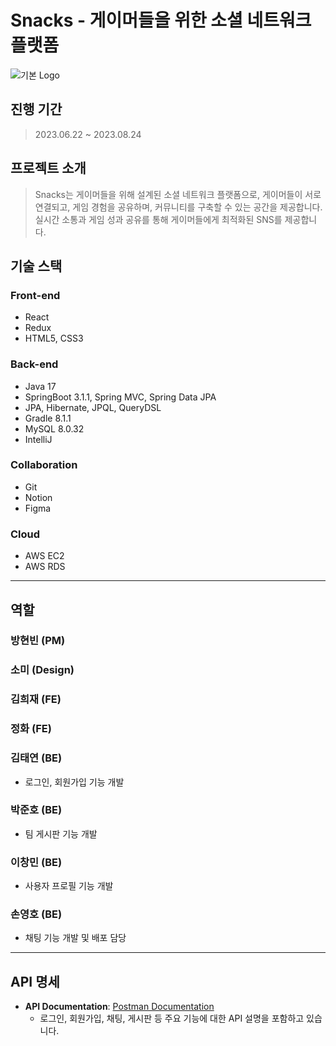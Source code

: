 # Snacks - 게이머들을 위한 소셜 네트워크 플랫폼

![기본 Logo](https://github.com/user-attachments/assets/560786a0-67fc-49a9-85c9-d9378917501d)

## 진행 기간
> 2023.06.22 ~ 2023.08.24

## 프로젝트 소개
> Snacks는 게이머들을 위해 설계된 소셜 네트워크 플랫폼으로, 게이머들이 서로 연결되고, 게임 경험을 공유하며, 커뮤니티를 구축할 수 있는 공간을 제공합니다. 실시간 소통과 게임 성과 공유를 통해 게이머들에게 최적화된 SNS를 제공합니다.

## 기술 스택

### Front-end
- React
- Redux
- HTML5, CSS3
  
### Back-end
- Java 17
- SpringBoot 3.1.1, Spring MVC, Spring Data JPA
- JPA, Hibernate, JPQL, QueryDSL
- Gradle 8.1.1
- MySQL 8.0.32
- IntelliJ

### Collaboration
- Git
- Notion
- Figma

### Cloud
- AWS EC2
- AWS RDS

---

## 역할

### 방현빈 (PM)

### 소미 (Design)

### 김희재 (FE)

### 정화 (FE)

### 김태연 (BE)
- 로그인, 회원가입 기능 개발

### 박준호 (BE)
- 팀 게시판 기능 개발

### 이창민 (BE)
- 사용자 프로필 기능 개발

### 손영호 (BE)
- 채팅 기능 개발 및 배포 담당

---

## API 명세
- **API Documentation**: [Postman Documentation](https://documenter.getpostman.com/view/20709565/2s9XxyPsZU#727e0bf5-5785-47b3-8fbc-bafe53b1c139)
  - 로그인, 회원가입, 채팅, 게시판 등 주요 기능에 대한 API 설명을 포함하고 있습니다.

